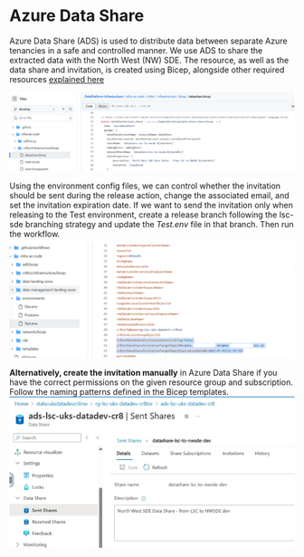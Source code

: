 # Azure Data Share

Azure Data Share (ADS) is used to distribute data between separate Azure tenancies in a safe and controlled manner.
We use ADS to share the extracted data with the North West (NW) SDE. The resource, as well as the data share and invitation, is created using Bicep, alongside other required resources [explained here](./infrastructure.md)

![datashare bicep template](./../assets/screenshots/datashare_bicep_template.png)

Using the environment config files, we can control whether the invitation should be sent during the release action, change the associated email, and set the invitation expiration date.
If we want to send the invitation only when releasing to the Test environment, create a release branch following the lsc-sde branching strategy and update the *Test.env* file in that branch. Then run the workflow.
![datashare enviornment configuration](./../assets/screenshots/datashare_env_conf.png)

**Alternatively, create the invitation manually** in Azure Data Share if you have the correct permissions on the given resource group and subscription. Follow the naming patterns defined in the Bicep templates.
![datashare northwest](./../assets/screenshots/datashare_nw.png)
